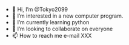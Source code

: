 - 👋 Hi, I’m @Tokyo2099
- 👀 I’m interested in a new computer program.
- 🌱 I’m currently learning python
- 💞️ I’m looking to collaborate on everyone
- 📫 How to reach me e-mail XXX

<!---
Tokyo2099/Tokyo2099 is a ✨ special ✨ repository because its `README.md` (this file) appears on your GitHub profile.
You can click the Preview link to take a look at your changes.
--->
